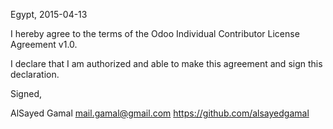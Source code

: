 Egypt, 2015-04-13

I hereby agree to the terms of the Odoo Individual Contributor License
Agreement v1.0.

I declare that I am authorized and able to make this agreement and sign this
declaration.

Signed,

AlSayed Gamal <mail.gamal@gmail.com> https://github.com/alsayedgamal
